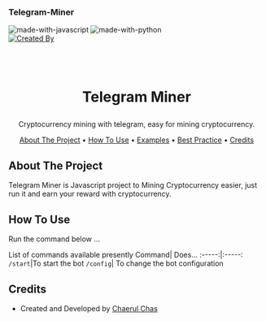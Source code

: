 ### Telegram-Miner
![made-with-javascript](https://img.shields.io/badge/Made%20with-Javascript-blue) ![made-with-python](https://img.shields.io/badge/Version%20-1.0.0-blue)
<br />
[![Created By](https://svgshare.com/i/mKV.svg)](https://github.com/chaerulchas/telegram-miner-client)
<br />
<br />
<h1>
<p align="center">
  <br>Telegram Miner
  </p>
</h1>
  <p align="center">
    Cryptocurrency mining with telegram, easy for mining cryptocurrency.
    <br />
    </p>
</p>
<p align="center">
  <a href="#about-the-project">About The Project</a> •
  <a href="#how-to-use">How To Use</a> •
  <a href="#examples">Examples</a> •
  <a href="#best-practice">Best Practice</a> •
  <a href="#credits">Credits</a>
</p>  

## About The Project
Telegram Miner is Javascript project to Mining Cryptocurrency easier, just run it and earn your reward with cryptocurrency.


## How To Use
Run the command below ...

List of commands available presently
Command| Does...
:-----:|:-----:
`/start`|To start the bot
`/config`| To change the bot configuration

## Credits
- Created and Developed by <a href="https://github.com/chaerulchas">Chaerul Chas</a>

